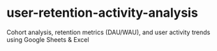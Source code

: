 # user-retention-activity-analysis
Cohort analysis, retention metrics (DAU/WAU), and user activity trends using Google Sheets &amp; Excel
